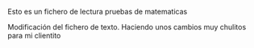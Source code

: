 Esto es un fichero de lectura pruebas de matematicas

Modificación del fichero de texto. Haciendo unos cambios muy chulitos para mi clientito
